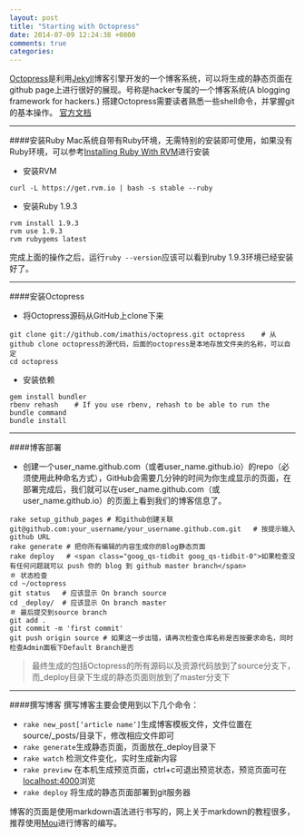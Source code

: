 ```yaml
---
layout: post
title: "Starting with Octopress"
date: 2014-07-09 12:24:38 +0800
comments: true
categories: 
---
```


[Octopress](http://octopress.org/)是利用[Jekyll](https://github.com/jekyll/jekyll)博客引擎开发的一个博客系统，可以将生成的静态页面在github page上进行很好的展现。号称是hacker专属的一个博客系统(A blogging framework for hackers.)
搭建Octopress需要读者熟悉一些shell命令，并掌握git的基本操作。
[官方文档](http://octopress.org/docs/)

<!--more-->

--------
####安装Ruby
Mac系统自带有Ruby环境，无需特别的安装即可使用，如果没有Ruby环境，可以参考[Installing Ruby With RVM](http://octopress.org/docs/setup/rvm/)进行安装  

* 安装RVM   

```
curl -L https://get.rvm.io | bash -s stable --ruby
```

* 安装Ruby 1.9.3
    
```
rvm install 1.9.3
rvm use 1.9.3
rvm rubygems latest
```

完成上面的操作之后，运行`ruby --version`应该可以看到ruby 1.9.3环境已经安装好了。

--------
####安装Octopress
* 将Octopress源码从GitHub上clone下来

```
git clone git://github.com/imathis/octopress.git octopress    # 从github clone octopress的源代码，后面的octopress是本地存放文件夹的名称，可以自定
cd octopress
```

* 安装依赖

```
gem install bundler
rbenv rehash    # If you use rbenv, rehash to be able to run the bundle command
bundle install
```


-------
####博客部署

* 创建一个user_name.github.com（或者user_name.github.io）的repo（必须使用此种命名方式），GitHub会需要几分钟的时间为你生成显示的页面，在部署完成后，我们就可以在user_name.github.com（或user_name.github.io）的页面上看到我们的博客信息了。

```
rake setup_github_pages # 和github创建关联
git@github.com:your_username/your_username.github.com.git   # 按提示输入github URL
rake generate # 把你所有编辑的内容生成你的Blog静态页面
rake deploy   # <span class="goog_qs-tidbit goog_qs-tidbit-0">如果检查没有任何问题就可以 push 你的 blog 到 github master branch</span> 
＃ 状态检查
cd ~/octopress
git status   # 应该显示 On branch source
cd _deploy/  # 应该显示 On branch master
＃ 最后提交到source branch
git add .
git commit -m 'first commit'
git push origin source # 如果这一步出错，请再次检查仓库名称是否按要求命名，同时检查Admin面板下Default Branch是否
```
> 最终生成的包括Octopress的所有源码以及资源代码放到了source分支下，而_deploy目录下生成的静态页面则放到了master分支下


-------
####撰写博客
撰写博客主要会使用到以下几个命令：

* `rake new_post[‘article name’]`生成博客模板文件，文件位置在source/_posts/目录下，修改相应文件即可
* `rake generate`生成静态页面，页面放在_deploy目录下
* `rake watch` 检测文件变化，实时生成新内容
* `rake preview` 在本机生成预览页面，ctrl+c可退出预览状态，预览页面可在<localhost:4000>浏览
* `rake deploy` 将生成的静态页面部署到git服务器

博客的页面是使用markdown语法进行书写的，网上关于markdown的教程很多，推荐使用[Mou](http://mouapp.com/)进行博客的编写。